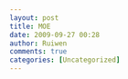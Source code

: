 ```yaml
---
layout: post
title: MOE
date: 2009-09-27 00:28
author: Ruiwen
comments: true
categories: [Uncategorized]
---
```


